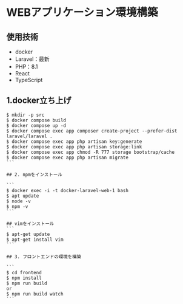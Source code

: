 # WEBアプリケーション環境構築

## 使用技術

- docker
- Laravel：最新
- PHP：8.1
- React
- TypeScript


## 1.docker立ち上げ

````
$ mkdir -p src
$ docker compose build
$ docker compose up -d
$ docker compose exec app composer create-project --prefer-dist laravel/laravel .
$ docker compose exec app php artisan key:generate
$ docker compose exec app php artisan storage:link
$ docker compose exec app chmod -R 777 storage bootstrap/cache
$ docker compose exec app php artisan migrate
```

## 2. npmをインストール

```
$ docker exec -i -t docker-laravel-web-1 bash
$ apt update
$ node -v
$ npm -v
```

## vimをインストール
```
$ apt-get update
$ apt-get install vim
```

## 3. フロントエンドの環境を構築

```
$ cd frontend
$ npm install
$ npm run build 
or
$ npm run build watch
```
